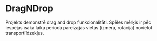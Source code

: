 # DragNDrop
Projekts demonstrē drag and drop funkcionalitāti. Spēles mērķis ir pēc iespējas īsākā laika periodā pareizajās vietās (izmērā, rotācijā) novietot transportlīdzekļus.
